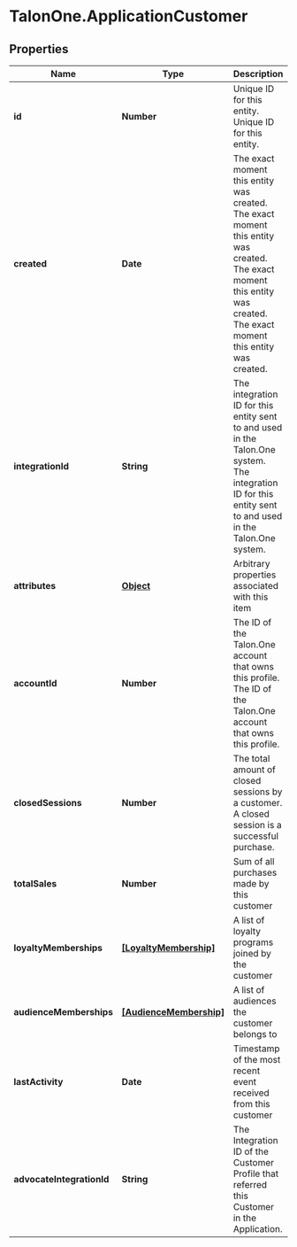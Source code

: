 # TalonOne.ApplicationCustomer

## Properties

Name | Type | Description | Notes
------------ | ------------- | ------------- | -------------
**id** | **Number** | Unique ID for this entity. Unique ID for this entity. | 
**created** | **Date** | The exact moment this entity was created. The exact moment this entity was created. The exact moment this entity was created. The exact moment this entity was created. | 
**integrationId** | **String** | The integration ID for this entity sent to and used in the Talon.One system. The integration ID for this entity sent to and used in the Talon.One system. | 
**attributes** | [**Object**](.md) | Arbitrary properties associated with this item | 
**accountId** | **Number** | The ID of the Talon.One account that owns this profile. The ID of the Talon.One account that owns this profile. | 
**closedSessions** | **Number** | The total amount of closed sessions by a customer. A closed session is a successful purchase. | 
**totalSales** | **Number** | Sum of all purchases made by this customer | 
**loyaltyMemberships** | [**[LoyaltyMembership]**](LoyaltyMembership.md) | A list of loyalty programs joined by the customer | [optional] 
**audienceMemberships** | [**[AudienceMembership]**](AudienceMembership.md) | A list of audiences the customer belongs to | [optional] 
**lastActivity** | **Date** | Timestamp of the most recent event received from this customer | 
**advocateIntegrationId** | **String** | The Integration ID of the Customer Profile that referred this Customer in the Application. | [optional] 


